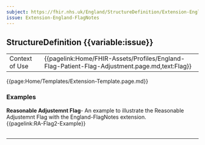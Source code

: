 ```yaml
---
subject: https://fhir.nhs.uk/England/StructureDefinition/Extension-England-FlagNotes
issue: Extension-England-FlagNotes
---
```

## StructureDefinition {{variable:issue}}

<table id="addToTranspose">
<tr><td>Context of Use</td>
<td>{{pagelink:Home/FHIR-Assets/Profiles/England-Flag-Patient-Flag-Adjustment.page.md,text:Flag}}</td>
</tr>
</table>

{{page:Home/Templates/Extension-Template.page.md}}

<div id="Examples" class="tabcontent">
  <h3>Examples</h3>
  <b>Reasonable Adjustemnt Flag</b>- An example to illustrate the Reasonable Adjustemnt Flag with the England-FlagNotes extension.<br>
  {{pagelink:RA-Flag2-Example}}
  <br><br>
</div>

---